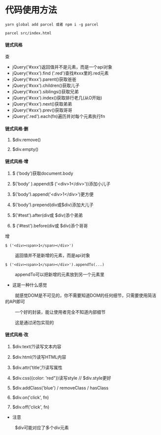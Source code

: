 # 代码使用方法

```
yarn global add parcel 或者 npm i -g parcel

parcel src/index.html
```



#### 链式风格

查

* jQuery('#xxx')返回值并不是元素，而是一个api对象
* jQuery('#xxx').find ('.red')查找#xxx里的.red元素 
* jQuery('#xxx').parent()获取爸爸
* jQuery('#xxx').children()获取儿子
* jQuery('#xxx').siblings()获取兄弟
* jQuery('#xxx').index()获取排行老几(从O开始)
* jQuery('#xxx').next()获取弟弟
* jQuery('#xxx').prev()获取哥哥
* jQuery('.red').each(fn)遍历并对每个元素执行fn

#### 链式风格·删
1. $div.remove() 

2. $div.empty()

#### 链式风格·增
1. \$ ('body')获取document.body

2. \$('body' ).append(\$ (\'\<div>1\</div>\'))添加小儿子

3. \$('body').append(\'\<div>1\</div>\')更方便

4. \$('body').prepend(div或\$div)添加大儿子

5. \$('#test').after(div或 $div)添个弟弟

6. \$ ('#test').before(div或 $div)添个哥哥


增

`$ ('<div><span>1</span></div>')`

&emsp;&emsp; 返回值并不是新增的元素，而是api对象

`$ ('<div><span>1</span></div>').appendTo(...)`

&emsp;&emsp; appendTo可以把新增的元素放到另一个元素里

* 这是一种什么感觉

&emsp;&emsp; 就感觉DOM是不可见的，你不需要知道DOM的任何细节，只需要使用简洁的API即可

&emsp;&emsp; 一个好的封装，能让使用者完全不知道内部细节

&emsp;&emsp; 这是通过闭包实现的

#### 链式风格·改

1. $div.text(?)读写文本内容

2. $div.html(?)读写HTML内容

3. $div.attr('title',?)读写属性

4. $div.css({color: 'red"})读写style // $div.style更好

5. $div.addClass('blue') / removeClass / hasClass

6. $div.on('click', fn)

7. $div.off('click', fn)

* 注意

&emsp;&emsp; $div可能对应了多个div元素
